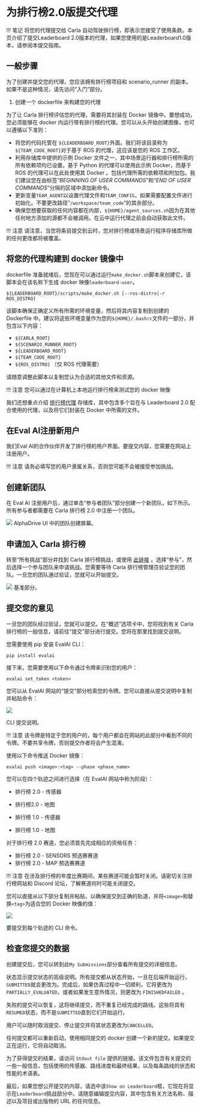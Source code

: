 
# 为排行榜2.0版提交代理

!!! 笔记
    将您的代理提交给 Carla 自动驾驶排行榜，即表示您接受了使用条款。本页介绍了提交Leaderboard 2.0版本的代理，如果您使用的是Leaderboard1.0版本，请参阅本提交指南。

## 一般步骤
为了创建并提交您的代理，您应该拥有排行榜项目和 scenario_runner 的副本。如果不是这种情况，请先访问“入门”部分。

1. 创建一个 dockerfile 来构建您的代理

为了让 Carla 排行榜评估您的代理，需要将其封装在 Docker 镜像中。要想成功，您必须能够在 docker 内运行带有排行榜的代理。您可以从头开始创建图像，也可以遵循以下准则：

* 将您的代码托管在 `${LEADERBOARD_ROOT}`外面。我们将该目录称为`${TEAM_CODE_ROOT}`对于基于 ROS 的代理，这应该是您的 ROS 工作区。
* 利用存储库中提供的示例 Docker 文件之一，其中场景运行器和排行榜所需的所有依赖项均已设置。基于 Python 的代理可以使用此示例 Docker，而基于 ROS 的代理可以在此处使用其 Docker 。包括代理所需的依赖项和附加包。我们建议您在由标签“_BEGINNING OF USER COMMANDS_”和“_END OF USER COMMANDS_”分隔的区域中添加新命令。
* 更新变量`TEAM_AGENT`以设置代理文件和`TEAM_CONFIG`，如果需要配置文件进行初始化。不要更改路径“`/workspace/team_code`”的其余部分。
* 确保您想要获取的任何内容都在内部，`${HOME}/agent_sources.sh`因为在其他任何地方添加的源都不会被调用。在云中运行代理之前会自动获取此文件。


!!! 注意
    请注意，当您将条目提交到云时，您对排行榜或场景运行程序存储库所做的任何更改都将被覆盖。

## 将您的代理构建到 docker 镜像中

dockerfile 准备就绪后，您现在可以通过运行`make_docker.sh`脚本来创建它，该脚本会在该名称下生成 docker 映像`leaderboard-user`。

```shell
${LEADERBOARD_ROOT}/scripts/make_docker.sh [--ros-distro|-r ROS_DISTRO]
```

该脚本确保正确定义所有所需的环境变量，然后将其内容复制到创建的 Dockerfile 中。建议将这些环境变量作为您的`${HOME}/.bashrc`文件的一部分，并包含以下内容：

* `${CARLA_ROOT}`
* `${SCENARIO_RUNNER_ROOT}`
* `${LEADERBOARD_ROOT}`
* `${TEAM_CODE_ROOT}`
* `${ROS_DISTRO}` （仅 ROS 代理需要）

请随意调整此脚本以复制您认为合适的其他文件和资源。

!!! 注意
    您可以通过在计算机上本地运行排行榜来测试您的 docker 映像

我们还想重点介绍 [排行榜代理](https://github.com/carla-simulator/leaderboard-agents) 存储库，其中包含多个旨在与 Leaderboard 2.0 配合使用的代理，以及将它们封装在 Docker 中所需的文件。


##  在Eval AI注册新用户
我们Eval AI的合作伙伴开发了排行榜的用户界面。要提交内容，您需要在网站上注册用户。

!!! 注意
    请务必填写您的用户隶属关系，否则您可能不会被接受参加挑战。

## 创建新团队

在 Eval AI 注册用户后，通过单击“参与者团队”部分创建一个新团队，如下所示。所有参与者都需要在 Carla 排行榜 2.0 中注册一个团队。

![](img/leaderboard/carla_team_added.png)
AlphaDrive UI 中的团队创建屏幕。

## 申请加入 Carla 排行榜

转至“所有挑战”部分并找到 Carla 排行榜挑战，或使用 [此链接](https://eval.ai/web/challenges/challenge-page/2098/overview) 。选择“参与”，然后选择一个参与团队来申请挑战。您需要等待 Carla 排行榜管理员验证您的团队。一旦您的团队通过验证，您就可以开始提交。

![](img/leaderboard/benchmark.png)
基准部分。

## 提交您的意见

一旦您的团队经过验证，您就可以提交。在“概述”选项卡中，您将找到有关 Carla 排行榜的一般信息，请前往“提交”部分进行提交。您将在那里找到提交说明。

您需要使用 pip 安装 EvalAI CLI：

```shell
pip install evalai
```

接下来，您需要使用以下命令通过令牌来识别您的用户：

```shell
evalai set_token <token>
```
您可以从 EvalAI 网站的“提交”部分检索您的令牌。您可以直接从提交说明中复制并粘贴命令：

![](img/leaderboard/cli_settoken.png)

CLI 提交说明。

!!! 注意
    该令牌是特定于您的用户的，每个用户都会在网站的此部分中看到不同的令牌。不要共享令牌，否则提交作者将会产生混淆。

使用以下命令推送 Docker 镜像：

```shell
evalai push <image>:<tag> --phase <phase_name>
```

您可以在四个轨迹之间进行选择（在 EvalAI 网站中称为阶段）：

* 排行榜 2.0 - 传感器
* 排行榜2.0 - 地图

* 排行榜 1.0 - 传感器
* 排行榜 1.0 - 地图

对于排行榜 2.0 赛道，您必须首先完成相应的资格任务：

* 排行榜 2.0 - SENSORS 预选赛赛道
* 排行榜 2.0 - MAP 预选赛赛道

!!! 注意
    在涉及排行榜的年度比赛期间，某些赛道可能会暂时关闭。请密切关注排行榜网站和 Discord 论坛，了解赛道何时可能关闭提交。

您可以直接从以下部分复制并粘贴，以确保提交到正确的轨道，并将`<image>`和替换`<tag>`为适合您的 Docker 映像的值：

![](img/leaderboard/challenge_phases.png)

要提交到每个轨迹的 CLI 命令。


## 检查您提交的数据

创建提交后，您可以转到此`My Submissions`部分查看所有提交的详细信息。

状态显示提交状态的高级说明。所有提交都从状态开始，一旦在后端开始运行，`SUBMITTED`就会更改为。完成后，如果仿真过程中一切顺利，它将更改为`PARTIALLY_EVALUATED`，或者如果发生意外情况，则更改为 `FINISHEDFAILED` 。

失败的提交可以恢复，这将继续提交，而不重复已经完成的路线。这些将具有`RESUMED`状态，而不是`SUBMITTED`直到它们开始运行。

用户可以随时取消提交、停止提交并将其状态更改为`CANCELLED`。

任何提交都可以重新启动，使用相同提交的 docker 创建一个新的提交。如果提交正在运行，它将自动取消。

为了获得提交的结果，请访问 `Stdout file` 提供的链接。该文件包含有关提交的一些一般信息，包括使用的传感器、路线进度和最终结果，以及每条路线的状态和性能的术语表。

最后，如果您想公开提交的内容，请选中该`Show on Leaderboard`框，它现在将显示在`Leaderboard`挑战部分中。请随意编辑提交内容，其中包含有关方法名称、描述以及项目或出版物的 URL 的任何信息。

